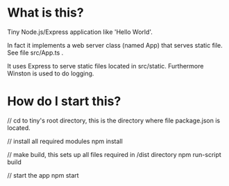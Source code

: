 # What is this?

Tiny Node.js/Express application like 'Hello World'.

In fact it implements a web server class (named App) that serves static file. See file src/App.ts .

It uses Express to serve static files located in src/static.
Furthermore Winston is used to do logging.

# How do I start this?

// cd to tiny's root directory, this is the directory where file package.json is located.

// install all required modules
npm install

// make build, this sets up all files required in /dist directory
npm run-script build

// start the app
npm start

